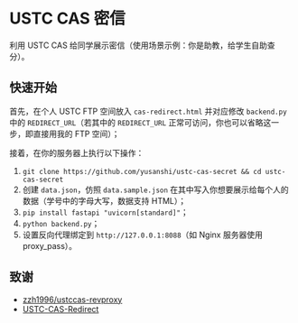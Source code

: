 # USTC CAS 密信

利用 USTC CAS 给同学展示密信（使用场景示例：你是助教，给学生自助查分）。

## 快速开始

首先，在个人 USTC FTP 空间放入 `cas-redirect.html` 并对应修改 `backend.py` 中的 `REDIRECT_URL`（若其中的 `REDIRECT_URL` 正常可访问，你也可以省略这一步，即直接用我的 FTP 空间）；

接着，在你的服务器上执行以下操作：

1. `git clone https://github.com/yusanshi/ustc-cas-secret && cd ustc-cas-secret`
1. 创建 `data.json`，仿照 `data.sample.json` 在其中写入你想要展示给每个人的数据（学号中的字母大写，数据支持 HTML）；
3. `pip install fastapi "uvicorn[standard]"`；
4. `python backend.py`；
4. 设置反向代理绑定到 `http://127.0.0.1:8088`（如 Nginx 服务器使用 proxy_pass）。


## 致谢

- [zzh1996/ustccas-revproxy](https://github.com/zzh1996/ustccas-revproxy)
- [USTC-CAS-Redirect](https://github.com/volltin/USTC-CAS-Redirect)

